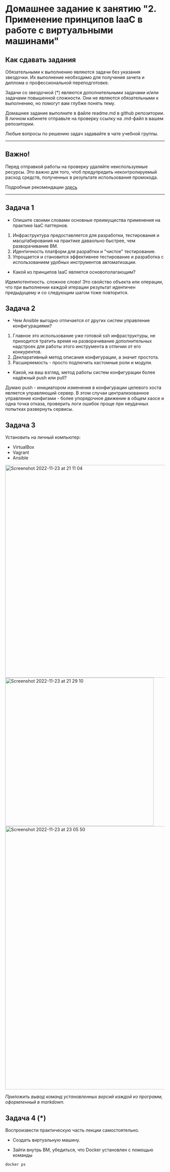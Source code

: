 
# Домашнее задание к занятию "2. Применение принципов IaaC в работе с виртуальными машинами"

## Как сдавать задания

Обязательными к выполнению являются задачи без указания звездочки. Их выполнение необходимо для получения зачета и диплома о профессиональной переподготовке.

Задачи со звездочкой (*) являются дополнительными задачами и/или задачами повышенной сложности. Они не являются обязательными к выполнению, но помогут вам глубже понять тему.

Домашнее задание выполните в файле readme.md в github репозитории. В личном кабинете отправьте на проверку ссылку на .md-файл в вашем репозитории.

Любые вопросы по решению задач задавайте в чате учебной группы.

---


## Важно!

Перед отправкой работы на проверку удаляйте неиспользуемые ресурсы.
Это важно для того, чтоб предупредить неконтролируемый расход средств, полученных в результате использования промокода.

Подробные рекомендации [здесь](https://github.com/netology-code/virt-homeworks/blob/virt-11/r/README.md)

---

## Задача 1

- Опишите своими словами основные преимущества применения на практике IaaC паттернов.

1) Инфраструктура предоставляется для разработки, тестирования и масштабирования на практике даваольно быстрее, чем разворачивание ВМ.
2) Идентичность платформ для разрабтки и "чистое" тестирование.
3) Упрощается и становится эффективнее тестирование и разработка с использованием удобных инструментов автоматизации.

- Какой из принципов IaaC является основополагающим?

Идемпотентность. сложное слово!
Это свойство объекта или операции, что при выполнении каждой итерации результат идентичен предыдущему и со следующим шагом тоже повторится.

## Задача 2

- Чем Ansible выгодно отличается от других систем управление конфигурациями?

1) Главное это использование уже готовой ssh инфраструктуры, не приходится тратить время на разворачивание дополнительных надстроек для работы этого инструмента в отличии от его конкурентов.
2) Декларативный метод описания конфигурации, а значит простота.
3) Расширяемость - просто подлючить кастомные роли и модули.

- Какой, на ваш взгляд, метод работы систем конфигурации более надёжный push или pull?

Думаю push - инициатором изменения в конфигурации целевого хоста является управляющий сервер.
В этом случаи централизованное управление конфигами - более упорядочное движение в общем хаосе и одна точка отказа, проверить логи ошибок проще при неудачных попытках развернуть сервисы.

## Задача 3

Установить на личный компьютер:

- VirtualBox
- Vagrant
- Ansible

<img width="672" alt="Screenshot 2022-11-23 at 21 11 04" src="https://user-images.githubusercontent.com/43722443/203634083-32c450de-1c32-4f3c-873c-b7de8d1b3d77.png">

<img width="469" alt="Screenshot 2022-11-23 at 21 29 10" src="https://user-images.githubusercontent.com/43722443/203634098-15d282d8-77ad-45cb-a6d4-92cb2af41e1a.png">

<img width="832" alt="Screenshot 2022-11-23 at 23 05 50" src="https://user-images.githubusercontent.com/43722443/203646129-c39a7a52-bd0d-42e2-96e3-c8f24ef174c0.png">

*Приложить вывод команд установленных версий каждой из программ, оформленный в markdown.*

## Задача 4 (*)

Воспроизвести практическую часть лекции самостоятельно.

- Создать виртуальную машину.

- Зайти внутрь ВМ, убедиться, что Docker установлен с помощью команды
```
docker ps
```



